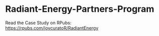 # Radiant-Energy-Partners-Program

Read the Case Study on RPubs: https://rpubs.com/joycuratoR/RadiantEnergy
